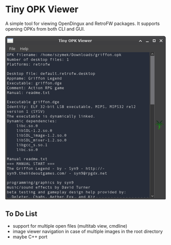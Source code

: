 # Tiny OPK Viewer

A simple tool for viewing OpenDingux and RetroFW packages. It supports opening OPKs from both CLI and GUI.

![Screenshot](screenshot1.png)

## To Do List
- support for multiple open files (multitab view, cmdline)
- image viewer navigation in case of multiple images in the root directory
- maybe C++ port
